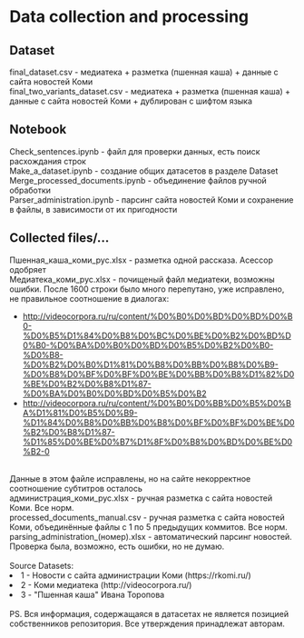 # Data collection and processing #
## Dataset
final_dataset.csv - медиатека + разметка (пшенная каша) + данные с сайта новостей Коми <br>
final_two_variants_dataset.csv - медиатека + разметка (пшенная каша) + данные с сайта новостей Коми + дублирован с шифтом языка <br>
## Notebook
Check_sentences.ipynb - файл для проверки данных, есть поиск расхождания строк <br>
Make_a_dataset.ipynb - создание общих датасетов в разделе Dataset <br>
Merge_processed_documents.ipynb - объединение файлов ручной обработки <br>
Parser_administration.ipynb - парсинг сайта новостей Коми и сохранение в файлы, в зависимости от их пригодности <br>
## Collected files/...
Пшенная_каша_коми_рус.xlsx - разметка одной рассказа. Асессор одобряет <br>
Медиатека_коми_рус.xlsx - почищеный файл медиатеки, возможны ошибки. После 1600 строки было много перепутано, уже исправлено, не правильное соотношение в диалогах: <br>
- http://videocorpora.ru/ru/content/%D0%B0%D0%BD%D0%BD%D0%B0-%D0%B5%D1%84%D0%B8%D0%BC%D0%BE%D0%B2%D0%BD%D0%B0-%D0%BA%D0%B0%D0%BD%D0%B5%D0%B2%D0%B0-%D0%B8-%D0%B2%D0%B0%D1%81%D0%B8%D0%BB%D0%B8%D0%B9-%D0%B8%D0%BF%D0%BF%D0%BE%D0%BB%D0%B8%D1%82%D0%BE%D0%B2%D0%B8%D1%87-%D0%BA%D0%B0%D0%BD%D0%B5%D0%B2
- http://videocorpora.ru/ru/content/%D0%B0%D0%BB%D0%B5%D0%BA%D1%81%D0%B5%D0%B9-%D1%84%D0%B8%D0%BB%D0%B8%D0%BF%D0%BF%D0%BE%D0%B2%D0%B8%D1%87-%D1%85%D0%BE%D0%B7%D1%8F%D0%B8%D0%BD%D0%BE%D0%B2-0
<br>
Данные в этом файле исправлены, но на сайте некорректное соотношение субтитров осталось <br>
администрация_коми_рус.xlsx - ручная разметка с сайта новостей Коми. Все норм. <br>
processed_documents_manual.csv - ручная разметка с сайта новостей Коми, объединённые файлы с 1 по 5 предыдущих коммитов. Все норм. <br>
parsing_administration_(номер).xlsx - автоматический парсинг новостей. Проверка была, возможно, есть ошибки, но не думаю. <br>
<br>
Source Datasets: <br>
<li>1 - Новости с сайта администрации Коми (https://rkomi.ru/)
<li>2 - Коми медиатека (http://videocorpora.ru/)
<li>3 - "Пшенная каша" Ивана Торопова
<br>
<br>
PS. Вся информация, содержащаяся в датасетах не является позицией собственников репозитория. Все утверждения принадлежат авторам.
